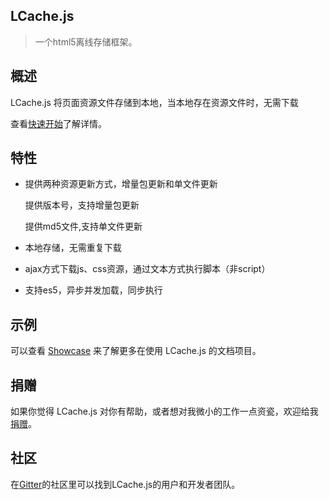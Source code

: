 ## LCache.js

> 一个html5离线存储框架。

## 概述

LCache.js 将页面资源文件存储到本地，当本地存在资源文件时，无需下载

查看[快速开始](zh-cn/quickstart.md)了解详情。

## 特性

- 提供两种资源更新方式，增量包更新和单文件更新

   提供版本号，支持增量包更新

   提供md5文件,支持单文件更新

- 本地存储，无需重复下载
- ajax方式下载js、css资源，通过文本方式执行脚本（非script）
- 支持es5，异步并发加载，同步执行



## 示例

可以查看 [Showcase](https://github.com/LCache.jsjs/LCache.js/#showcase) 来了解更多在使用 LCache.js 的文档项目。

## 捐赠

如果你觉得 LCache.js 对你有帮助，或者想对我微小的工作一点资瓷，欢迎给我[捐赠](https://github.com/QingWei-Li/donate)。

## 社区

在[Gitter](https://gitter.im/LCache.jsjs/Lobby)的社区里可以找到LCache.js的用户和开发者团队。
